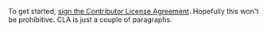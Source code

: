 To get started, <a href="https://www.clahub.com/agreements/ondra-prochazka/open-source-process">sign the Contributor License Agreement</a>. Hopefully this won't be prohibitive. CLA is just a couple of paragraphs.